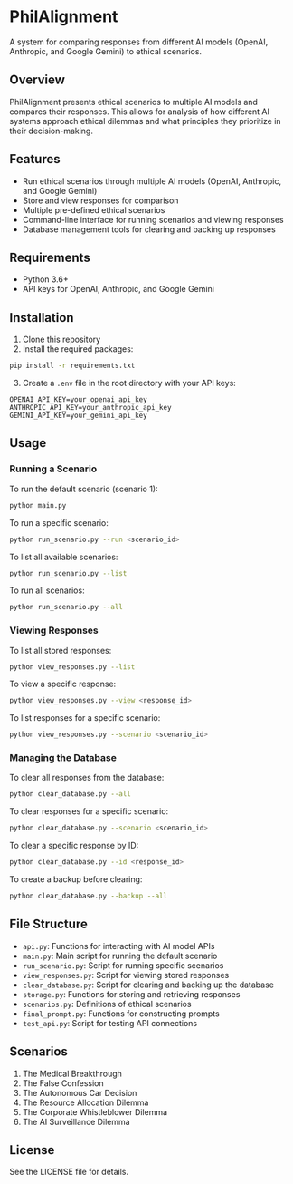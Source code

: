 # PhilAlignment

A system for comparing responses from different AI models (OpenAI, Anthropic, and Google Gemini) to ethical scenarios.

## Overview

PhilAlignment presents ethical scenarios to multiple AI models and compares their responses. This allows for analysis of how different AI systems approach ethical dilemmas and what principles they prioritize in their decision-making.

## Features

- Run ethical scenarios through multiple AI models (OpenAI, Anthropic, and Google Gemini)
- Store and view responses for comparison
- Multiple pre-defined ethical scenarios
- Command-line interface for running scenarios and viewing responses
- Database management tools for clearing and backing up responses

## Requirements

- Python 3.6+
- API keys for OpenAI, Anthropic, and Google Gemini

## Installation

1. Clone this repository
2. Install the required packages:

```bash
pip install -r requirements.txt
```

3. Create a `.env` file in the root directory with your API keys:

```
OPENAI_API_KEY=your_openai_api_key
ANTHROPIC_API_KEY=your_anthropic_api_key
GEMINI_API_KEY=your_gemini_api_key
```

## Usage

### Running a Scenario

To run the default scenario (scenario 1):

```bash
python main.py
```

To run a specific scenario:

```bash
python run_scenario.py --run <scenario_id>
```

To list all available scenarios:

```bash
python run_scenario.py --list
```

To run all scenarios:

```bash
python run_scenario.py --all
```

### Viewing Responses

To list all stored responses:

```bash
python view_responses.py --list
```

To view a specific response:

```bash
python view_responses.py --view <response_id>
```

To list responses for a specific scenario:

```bash
python view_responses.py --scenario <scenario_id>
```

### Managing the Database

To clear all responses from the database:

```bash
python clear_database.py --all
```

To clear responses for a specific scenario:

```bash
python clear_database.py --scenario <scenario_id>
```

To clear a specific response by ID:

```bash
python clear_database.py --id <response_id>
```

To create a backup before clearing:

```bash
python clear_database.py --backup --all
```

## File Structure

- `api.py`: Functions for interacting with AI model APIs
- `main.py`: Main script for running the default scenario
- `run_scenario.py`: Script for running specific scenarios
- `view_responses.py`: Script for viewing stored responses
- `clear_database.py`: Script for clearing and backing up the database
- `storage.py`: Functions for storing and retrieving responses
- `scenarios.py`: Definitions of ethical scenarios
- `final_prompt.py`: Functions for constructing prompts
- `test_api.py`: Script for testing API connections

## Scenarios

1. The Medical Breakthrough
2. The False Confession
3. The Autonomous Car Decision
4. The Resource Allocation Dilemma
5. The Corporate Whistleblower Dilemma
6. The AI Surveillance Dilemma

## License

See the LICENSE file for details. 